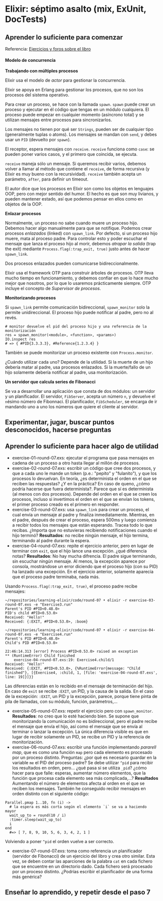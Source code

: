 # Elixir: séptimo asalto (mix, ExUnit, DocTests)

## Aprender lo suficiente para comenzar

Referencia: [Ejercicios y foros sobre el libro](https://forums.pragprog.com/forums/322)

#### Modelo de concurrencia

**Trabajando con múltiples procesos**

Elixir usa el modelo de *actor* para gestionar la concurrencia.

Elixir se apoya en Erlang para gestionar los procesos, que no son los procesos del sistema operativo.

Para crear un proceso, se hace con la llamada `spawn`. `spawn` puede crear un proceso y ejecutar en él código que tengas en un módulo cualquiera. El proceso puede empezar en cualquier momento (asíncrono total) y se utilizan mensajes entre procesos para sincronizarlos.

Los mensajes no tienen por qué ser `Strings`, pueden ser de cualquier tipo (generalmente tuplas o atoms). Los mensajes se mandan con `send`, y debes usar un `PID` (devuelto por `spawn`).

El receptor, espera mensajes con `receive`. `receive` funciona como `case`: se pueden poner varios casos, y el primero que coincida, se ejecuta.

`receive` maneja sólo un mensaje. Si queremos recibir varios, debemos volver a llamar al método que contiene el `receive`, de forma recursiva (y Elixir es muy bueno con la recursividad). `receive` también acepta un parámetro, `after`, para definir un timeout.

El autor dice que los procesos en Elixir son como los objetos en lenguajes OOP, pero con mejor sentido del humor. El hecho es que son muy livianos, y pueden mantener estado, así que podemos pensar en ellos como en objetos de la OOP.

**Enlazar procesos**

Normalmente, un proceso no sabe cuando muere un proceso hijo. Debemos hacer algo manualmente para que se notifique. Podemos crear procesos *enlazados* (linked) con `spawn_link`. Por defecto, si un proceso hijo muere, mata al proceso padre. Para controlar esto y poder escuchar el mensaje que lanza el proceso hijo al morir, debemos *atrapar la salida* (trap the exit) mediante `Process.flag(:trap_exit, true)` justo antes de hacer `spawn_link`.

Dos procesos enlazados pueden comunicarse bidireccionalmente.

Elixir usa el framework OTP para construir árboles de procesos. OTP lleva mucho tiempo en funcionamiento, y debemos confiar en que lo hace mucho mejor que nosotros, por lo que lo usaremos prácticamente siempre. OTP incluye el concepto de *Supervisor de procesos*.

**Monitorizando procesos**

Si `spawn_link` permite comunicación bidireccional, `spawn_monitor` solo la permite unidireccional. El proceso hijo puede notificar al padre, pero no al revés.

```
# monitor devuelve el pid del proceso hijo y una referencia de la monitorización
res = spawn_monitor(<module>, <function>, <params>)
IO.inspect res
# => { #PID{3.3.3.3}, #Reference{1.2.3.4} }
```

También se puede monitorizar un proceso existente con `Process.monitor`.

¿Cuándo utilizar cada uno? Depende de la utilidad. Si la muerte de un hijo debería matar al padre, usa procesos enlazados. Si la muerte/fallo de un hijo solamente debería notificar al padre, usa monitorización.

**Un servidor que calcula series de Fibonacci**

Se va a desarrollar una aplicación que consta de dos módulos: un servidor y un planificador. El servidor, `FibServer`, acepta un número `n`, y devuelve el `n`ésimo número de Fibonnaci. El planificador, `FibScheduler`, se encarga de ir mandando uno a uno los números que quiere el cliente al servidor.

## Experimentar, jugar, buscar puntos desconocidos, hacerse preguntas

## Aprender lo suficiente para hacer algo de utilidad

- exercise-01-round-07.exs: ejecutar el programa que pasa mensajes en cadena de un proceso a otro hasta llegar al millón de procesos.
- exercise-02-round-07.exs: escribir un código que cree dos procesos, y que a cada uno le mande un token (p.e.: "pepito" y "fulanito"), y que los procesos lo devuelvan. En teoría, ¿es determinista el orden en el que se reciben las respuestas? ¿Y en la práctica? En caso de queno, ¿cómo podría hacerse que fuera determinista?. Parece que sí es determinista (al menos con dos procesos). Depende del orden en el que se creen los procesos, incluso si invertimos el orden en el que se envían los tokens, el primer proceso creado es el primero en responder.
- exercise-03-round-07.exs: usa `spawn_link` para crear un proceso, el cual envía un mensaje al padre y finaliza inmediatamente. Mientras, en el padre, después de crear el proceso, espera 500ms y luego comienza a recibir todos los mensajes que están esperando. Tracea todo lo que recibas. ¿Importa que no estuvieras recibiendo notificaciones cuando el hijo terminó? **Resultados**: no recibe ningún mensaje, el hijo termina, terminando al padre durante la espera.
- exercise-04-round-07.exs: repite el ejercicio anterior, pero en lugar de terminar con `exit`, que el hijo lance una excepción. ¿qué diferencia notas? **Resultados**: No hay mucha difrencia. El padre sigue terminando, sin escuchar ningún mensaje. Al menos, la excepción aparece por consola, mostrándose un error diciendo que el proceso hijo (con su PID) ha lanzado una excepción. En el ejercicio anterior, solamente aparecía que el proceso padre terminaba, nada más.

Usando `Process.flag(:trap_exit, true)`, el proceso padre recibe mensajes:

```
~/repositories/learning-elixir/code/round-07 • elixir -r exercise-03-round-07.exs -e "Exercise3.run"
Parent's PID #PID<0.48.0>
PID's child #PID<0.53.0>
Received: "Hello!"
Received: {:EXIT, #PID<0.53.0>, :boom}

~/repositories/learning-elixir/code/round-07 • elixir -r exercise-04-round-07.exs -e "Exercise4.run"
Parent's PID #PID<0.48.0>
Child's PID #PID<0.53.0>

22:46:14.313 [error] Process #PID<0.53.0> raised an exception
** (RuntimeError) Child finished
    exercise-04-round-07.exs:19: Exercise4.child/1
Received: "Hello!"
Received: {:EXIT, #PID<0.53.0>, {%RuntimeError{message: "Child finished"}, [{Exercise4, :child, 1, [file: 'exercise-04-round-07.exs', line: 19]}]}}
```

Las diferencias están en lo recibido en el mensaje de terminación del hijo. En caso de `exit` se recibe `:EXIT`, un PID, y la causa de la salida. En el caso de la excepción: `:EXIT`, un PID y la excepción, parece, porque tiene pinta de pila de llamadas, con su módulo, función, parámetros,...

- exercise-05-round-07.exs: repetir el ejercicio pero con `spawn_monitor`. **Resultados**: no creo que lo esté haciendo bien. Se supone que monitorizando la comunicación no es bidireccional, pero el padre recibe el mensaje que envía el hijo, así como el mensaje que se envía al terminar o lanzar la excepción. La única diferencia visible es que en lugar de recibir solamente un PID, se recibe un PID y la referencia de monitorización.
- exercise-06-round-07.exs: escribir una función implementando *pararell map*, que es como una función `map` pero cada elemento es procesado por un proceso distinto. Preguntas: ¿por qué es necesario guardar en la variable `me` el PID del proceso padre? Se debe utilizar `^pid` para recibir los resultados en orden, pero... ¿qué pasa si se utiliza `_pid`? ¿cómo hacer para que falle: esperas, aumentar número elementos, que la función que procesa cada elemento sea más complicada,...? **Resultados** Aumentando el número de elementos afecta al orden en el que se reciben los mensajes. También he conseguido recibir mensajes en orden distinto con el siguiente código:

```
Parallel.pmap 1..10, fn (i) ->
  # la espera es más corta según el elemento `i` se va a haciendo mayor
  wait_up_to = round(10 / i)
  :timer.sleep(wait_up_to)
  i
end
  #=> [ 7, 8, 9, 10, 5, 6, 3, 4, 2, 1 ]
```

Volviendo a poner `^pid` el orden vuelve a ser correcto.

- exercise-07-round-07.exs: toma como referencia un planificador (servidor de Fibonacci) de un ejercicio del libro y crea otro similar. Esta vez, se deben contar las aparciones de la palabra `cat` en cada fichero que se encuentre en un directorio dado. Cada fichero será procesado por un proceso distinto. ¿Podrías escribir el planificador de una forma más genérica?

## Enseñar lo aprendido, y repetir desde el paso 7

